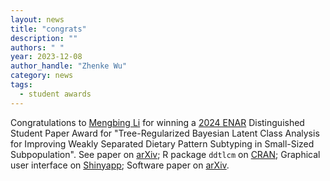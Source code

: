 ```yaml
---
layout: news
title: "congrats"
description: ""
authors: " "
year: 2023-12-08
author_handle: "Zhenke Wu"
category: news
tags: 
  - student awards
---
```

 
Congratulations to [Mengbing Li](https://limengbinggz.github.io/) for winning a [2024 ENAR](https://www.enar.org/meetings/spring2024/) Distinguished Student Paper Award for "Tree-Regularized Bayesian Latent Class Analysis for Improving Weakly Separated Dietary Pattern Subtyping in Small-Sized Subpopulation". See paper on [arXiv](https://arxiv.org/abs/2306.04700); R package `ddtlcm` on [CRAN](https://cran.r-project.org/web/packages/ddtlcm/index.html); Graphical user interface on [Shinyapp](https://bolinw.shinyapps.io/ddtlcm_app/); Software paper on [arXiv](https://arxiv.org/abs/2309.11455). 
